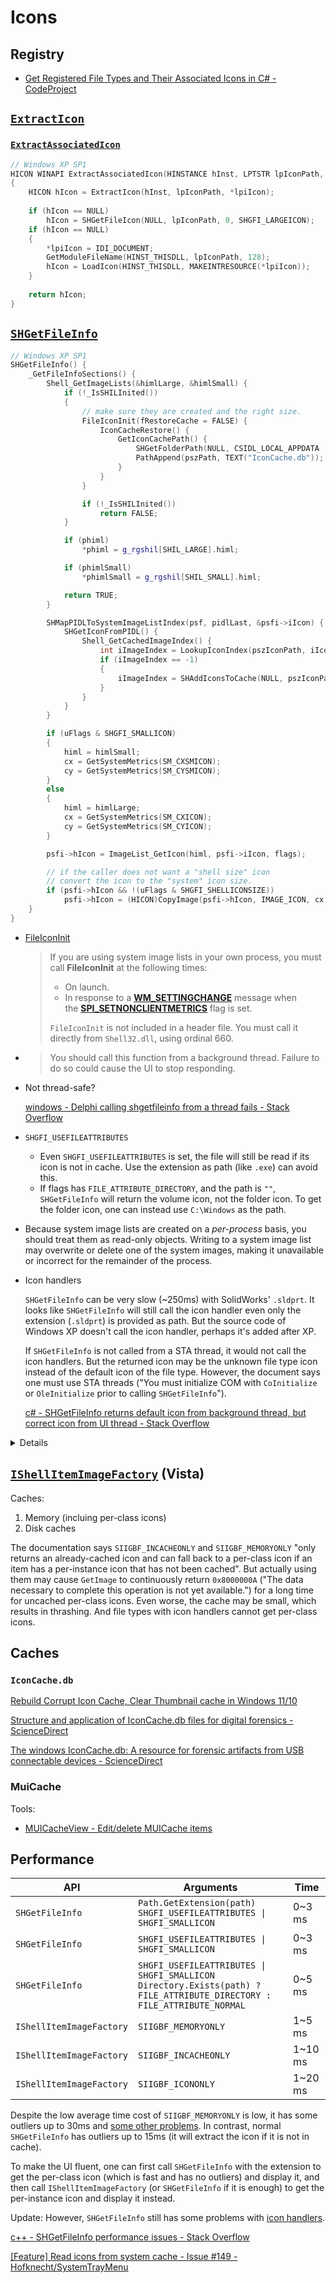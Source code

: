 # Icons
## Registry
- [Get Registered File Types and Their Associated Icons in C# - CodeProject](https://www.codeproject.com/Articles/29137/Get-Registered-File-Types-and-Their-Associated-Ico)

## [`ExtractIcon`](https://learn.microsoft.com/en-us/windows/win32/api/shellapi/nf-shellapi-extracticonw)
### [`ExtractAssociatedIcon`](https://learn.microsoft.com/en-us/windows/win32/api/shellapi/nf-shellapi-extractassociatediconw)
```cpp
// Windows XP SP1
HICON WINAPI ExtractAssociatedIcon(HINSTANCE hInst, LPTSTR lpIconPath, WORD *lpiIcon)
{
    HICON hIcon = ExtractIcon(hInst, lpIconPath, *lpiIcon);
    
    if (hIcon == NULL)
        hIcon = SHGetFileIcon(NULL, lpIconPath, 0, SHGFI_LARGEICON);
    if (hIcon == NULL)
    {
        *lpiIcon = IDI_DOCUMENT;
        GetModuleFileName(HINST_THISDLL, lpIconPath, 128);
        hIcon = LoadIcon(HINST_THISDLL, MAKEINTRESOURCE(*lpiIcon));
    }
    
    return hIcon;
}
```

## [`SHGetFileInfo`](https://learn.microsoft.com/en-us/windows/win32/api/shellapi/nf-shellapi-shgetfileinfow)
```cpp
// Windows XP SP1
SHGetFileInfo() {
    _GetFileInfoSections() {
        Shell_GetImageLists(&himlLarge, &himlSmall) {
            if (!_IsSHILInited())
            {
                // make sure they are created and the right size.
                FileIconInit(fRestoreCache = FALSE) {
                    IconCacheRestore() {
                        GetIconCachePath() {
                            SHGetFolderPath(NULL, CSIDL_LOCAL_APPDATA | CSIDL_FLAG_CREATE, NULL, 0, pszPath);
                            PathAppend(pszPath, TEXT("IconCache.db"));
                        }
                    }
                }

                if (!_IsSHILInited())
                    return FALSE;
            }

            if (phiml)
                *phiml = g_rgshil[SHIL_LARGE].himl;

            if (phimlSmall)
                *phimlSmall = g_rgshil[SHIL_SMALL].himl;

            return TRUE;
        }

        SHMapPIDLToSystemImageListIndex(psf, pidlLast, &psfi->iIcon) {
            SHGetIconFromPIDL() {
                Shell_GetCachedImageIndex() {
                    int iImageIndex = LookupIconIndex(pszIconPath, iIconIndex, uIconFlags);
                    if (iImageIndex == -1)
                    {
                        iImageIndex = SHAddIconsToCache(NULL, pszIconPath, iIconIndex, uIconFlags);
                    }
                }
            }
        }

        if (uFlags & SHGFI_SMALLICON)
        {
            himl = himlSmall;
            cx = GetSystemMetrics(SM_CXSMICON);
            cy = GetSystemMetrics(SM_CYSMICON);
        }
        else
        {
            himl = himlLarge;
            cx = GetSystemMetrics(SM_CXICON);
            cy = GetSystemMetrics(SM_CYICON);
        }

        psfi->hIcon = ImageList_GetIcon(himl, psfi->iIcon, flags);

        // if the caller does not want a "shell size" icon
        // convert the icon to the "system" icon size.
        if (psfi->hIcon && !(uFlags & SHGFI_SHELLICONSIZE))
            psfi->hIcon = (HICON)CopyImage(psfi->hIcon, IMAGE_ICON, cx, cy, LR_COPYRETURNORG | LR_COPYDELETEORG);
    }
}
```

- [FileIconInit](https://learn.microsoft.com/en-us/windows/win32/shell/fileiconinit)

  > If you are using system image lists in your own process, you must call **FileIconInit** at the following times:
  > 
  > - On launch.
  > - In response to a [**WM\_SETTINGCHANGE**](https://learn.microsoft.com/en-us/windows/win32/winmsg/wm-settingchange) message when the [**SPI\_SETNONCLIENTMETRICS**](https://learn.microsoft.com/en-us/windows/win32/api/winuser/nf-winuser-systemparametersinfoa) flag is set.
  > 
  > `FileIconInit` is not included in a header file. You must call it directly from `Shell32.dll`, using ordinal 660.

- > You should call this function from a background thread. Failure to do so could cause the UI to stop responding.

- Not thread-safe?

  [windows - Delphi calling shgetfileinfo from a thread fails - Stack Overflow](https://stackoverflow.com/questions/21885962/delphi-calling-shgetfileinfo-from-a-thread-fails)

- `SHGFI_USEFILEATTRIBUTES`
  - Even `SHGFI_USEFILEATTRIBUTES` is set, the file will still be read if its icon is not in cache. Use the extension as path (like `.exe`) can avoid this.
  - If flags has `FILE_ATTRIBUTE_DIRECTORY`, and the path is `""`, `SHGetFileInfo` will return the volume icon, not the folder icon. To get the folder icon, one can instead use `C:\Windows` as the path.

- Because system image lists are created on a *per-process* basis, you should treat them as read-only objects. Writing to a system image list may overwrite or delete one of the system images, making it unavailable or incorrect for the remainder of the process.

- Icon handlers
  
  `SHGetFileInfo` can be very slow (~250ms) with SolidWorks' `.sldprt`. It looks like `SHGetFileInfo` will still call the icon handler even only the extension (`.sldprt`) is provided as path. But the source code of Windows XP doesn't call the icon handler, perhaps it's added after XP.

  If `SHGetFileInfo` is not called from a STA thread, it would not call the icon handlers. But the returned icon may be the unknown file type icon instead of the default icon of the file type. However, the document says one must use STA threads ("You must initialize COM with `CoInitialize` or `OleInitialize` prior to calling `SHGetFileInfo`").

  [c# - SHGetFileInfo returns default icon from background thread, but correct icon from UI thread - Stack Overflow](https://stackoverflow.com/questions/22102858/shgetfileinfo-returns-default-icon-from-background-thread-but-correct-icon-from)

<details>

```cpp
// Windows XP SP1

//
//  This function returns shell info about a given pathname.
//  a app can get the following:
//
//      Icon (large or small)
//      Display Name
//      Name of File Type
//
//  this function replaces SHGetFileIcon

#define BUGGY_SHELL16_CBFILEINFO    (sizeof(SHFILEINFO) - 4)

STDAPI_(DWORD_PTR) SHGetFileInfo(LPCTSTR pszPath, DWORD dwFileAttributes, SHFILEINFO *psfi, UINT cbFileInfo, UINT uFlags)
{
    LPITEMIDLIST pidlFull;
    DWORD_PTR res = 1;
    TCHAR szPath[MAX_PATH];

    // this was never enforced in the past
    // TODDB: The 16 to 32 bit thunking layer passes in the wrong value for cbFileInfo.
    // The size passed in looks to be the size of the 16 bit version of the structure
    // rather than the size of the 32 bit version, as such it is 4 bytes shorter.
    // TJGREEN: Special-case that size to keep the assertion from firing and party on.
    // 
    ASSERT(!psfi || cbFileInfo == sizeof(*psfi) || cbFileInfo == BUGGY_SHELL16_CBFILEINFO);

    // You can't use both SHGFI_ATTR_SPECIFIED and SHGFI_ICON.
    ASSERT(uFlags & SHGFI_ATTR_SPECIFIED ? !(uFlags & SHGFI_ICON) : TRUE);

    if (pszPath == NULL)
        return 0;

    if (uFlags == SHGFI_EXETYPE)
        return GetExeType(pszPath);     // funky way to get EXE type

    if (psfi == NULL)
        return 0;

    psfi->hIcon = 0;

    // Zip Pro 6.0 relies on the fact that if you don't ask for the icon,
    // the iIcon field doesn't change.
    //
    // psfi->iIcon = 0;

    psfi->szDisplayName[0] = 0;
    psfi->szTypeName[0] = 0;

    //  do some simmple check on the input path.
    if (!(uFlags & SHGFI_PIDL))
    {
        // If the caller wants us to give them the file attributes, we can't trust
        // the attributes they gave us in the following two situations.
        if (uFlags & SHGFI_ATTRIBUTES)
        {
            if ((dwFileAttributes & FILE_ATTRIBUTE_DIRECTORY) &&
                (dwFileAttributes & (FILE_ATTRIBUTE_SYSTEM | FILE_ATTRIBUTE_READONLY)))
            {
                DebugMsg(TF_FSTREE, TEXT("SHGetFileInfo cant use caller supplied file attribs for a sys/ro directory (possible junction)"));
                uFlags &= ~SHGFI_USEFILEATTRIBUTES;
            }
            else if (PathIsRoot(pszPath))
            {
                DebugMsg(TF_FSTREE, TEXT("SHGetFileInfo cant use caller supplied file attribs for a roots"));
                uFlags &= ~SHGFI_USEFILEATTRIBUTES;
            }
        }

        if (PathIsRelative(pszPath))
        {
            if (uFlags & SHGFI_USEFILEATTRIBUTES)
            {
                // get a shorter path than the current directory to support
                // long pszPath names (that might get truncated in the 
                // long current dir case)

                GetWindowsDirectory(szPath, ARRAYSIZE(szPath));
            }
            else
            {
                GetCurrentDirectory(ARRAYSIZE(szPath), szPath);
            }
            PathCombine(szPath, szPath, pszPath);
            pszPath = szPath;
        }
    }

    if (uFlags & SHGFI_PIDL)
        pidlFull = (LPITEMIDLIST)pszPath;
    else if (uFlags & SHGFI_USEFILEATTRIBUTES)
    {
        WIN32_FIND_DATA fd = {0};
        fd.dwFileAttributes = dwFileAttributes;
        SHSimpleIDListFromFindData(pszPath, &fd, &pidlFull);
    }
    else
        pidlFull = ILCreateFromPath(pszPath);

    if (pidlFull)
    {
        if (uFlags & (
            SHGFI_DISPLAYNAME   |
            SHGFI_ATTRIBUTES    |
            SHGFI_SYSICONINDEX  |
            SHGFI_ICONLOCATION  |
            SHGFI_ICON          | 
            SHGFI_TYPENAME))
        {
            res = _GetFileInfoSections(pidlFull, psfi, uFlags);
        }

        if (!(uFlags & SHGFI_PIDL))
            ILFree(pidlFull);
    }
    else
        res = 0;

    return res;
}

// Return 1 on success and 0 on failure.
DWORD_PTR _GetFileInfoSections(LPITEMIDLIST pidl, SHFILEINFO *psfi, UINT uFlags)
{
    DWORD_PTR dwResult = 1;
    IShellFolder *psf;
    LPCITEMIDLIST pidlLast;
    HRESULT hr = SHBindToIDListParent(pidl, IID_PPV_ARG(IShellFolder, &psf), &pidlLast);
    if (SUCCEEDED(hr))
    {
        // get attributes for file
        if (uFlags & SHGFI_ATTRIBUTES)
        {
            // [New in IE 4.0] If SHGFI_ATTR_SPECIFIED is set, we use psfi->dwAttributes as is

            if (!(uFlags & SHGFI_ATTR_SPECIFIED))
                psfi->dwAttributes = 0xFFFFFFFF;      // get all of them

            if (FAILED(psf->GetAttributesOf(1, &pidlLast, &psfi->dwAttributes)))
                psfi->dwAttributes = 0;
        }

        //
        // get icon location, place the icon path into szDisplayName
        //
        if (uFlags & SHGFI_ICONLOCATION)
        {
            IExtractIcon *pxi;

            if (SUCCEEDED(psf->GetUIObjectOf(NULL, 1, &pidlLast, IID_PPV_ARG_NULL(IExtractIcon, &pxi))))
            {
                UINT wFlags;
                pxi->GetIconLocation(0, psfi->szDisplayName, ARRAYSIZE(psfi->szDisplayName),
                    &psfi->iIcon, &wFlags);

                pxi->Release();

                // the returned location is not a filename we cant return it.
                // just give then nothing.
                if (wFlags & GIL_NOTFILENAME)
                {
                    // special case one of our shell32.dll icons......

                    if (psfi->szDisplayName[0] != TEXT('*'))
                        psfi->iIcon = 0;

                    psfi->szDisplayName[0] = 0;
                }
            }
        }

        HIMAGELIST himlLarge, himlSmall;

        // get the icon for the file.
        if ((uFlags & SHGFI_SYSICONINDEX) || (uFlags & SHGFI_ICON))
        {
            Shell_GetImageLists(&himlLarge, &himlSmall);

            if (uFlags & SHGFI_SYSICONINDEX)
                dwResult = (DWORD_PTR)((uFlags & SHGFI_SMALLICON) ? himlSmall : himlLarge);

            if (uFlags & SHGFI_OPENICON)
                SHMapPIDLToSystemImageListIndex(psf, pidlLast, &psfi->iIcon);
            else
                psfi->iIcon = SHMapPIDLToSystemImageListIndex(psf, pidlLast, NULL);
        }

        if (uFlags & SHGFI_ICON)
        {
            HIMAGELIST himl;
            UINT flags = 0;
            int cx, cy;

            if (uFlags & SHGFI_SMALLICON)
            {
                himl = himlSmall;
                cx = GetSystemMetrics(SM_CXSMICON);
                cy = GetSystemMetrics(SM_CYSMICON);
            }
            else
            {
                himl = himlLarge;
                cx = GetSystemMetrics(SM_CXICON);
                cy = GetSystemMetrics(SM_CYICON);
            }

            if (!(uFlags & SHGFI_ATTRIBUTES))
            {
                psfi->dwAttributes = SFGAO_LINK;    // get link only
                psf->GetAttributesOf(1, &pidlLast, &psfi->dwAttributes);
            }

            //
            //  check for a overlay image thing (link overlay)
            //
            if ((psfi->dwAttributes & SFGAO_LINK) || (uFlags & SHGFI_LINKOVERLAY))
            {
                IShellIconOverlayManager *psiom;
                HRESULT hrT = GetIconOverlayManager(&psiom);
                if (SUCCEEDED(hrT))
                {
                    int iOverlayIndex = 0;
                    hrT = psiom->GetReservedOverlayInfo(NULL, -1, &iOverlayIndex, SIOM_OVERLAYINDEX, SIOM_RESERVED_LINK);
                    if (SUCCEEDED(hrT))
                        flags |= INDEXTOOVERLAYMASK(iOverlayIndex);
                }
            }
            if ((uFlags & SHGFI_ADDOVERLAYS) || (uFlags & SHGFI_OVERLAYINDEX))
            {
                IShellIconOverlay * pio;
                if (SUCCEEDED(psf->QueryInterface(IID_PPV_ARG(IShellIconOverlay, &pio))))
                {
                    int iOverlayIndex = 0;
                    if (SUCCEEDED(pio->GetOverlayIndex(pidlLast, &iOverlayIndex)))
                    {
                        if (uFlags & SHGFI_ADDOVERLAYS)
                        {
                            flags |= INDEXTOOVERLAYMASK(iOverlayIndex);
                        }
                        if (uFlags & SHGFI_OVERLAYINDEX)
                        {
                            // use the upper 16 bits for the overlayindex
                            psfi->iIcon |= iOverlayIndex << 24;
                        }
                    }
                    pio->Release();
                }
            }
            
            
            //  check for selected state
            if (uFlags & SHGFI_SELECTED)
                flags |= ILD_BLEND50;

            psfi->hIcon = ImageList_GetIcon(himl, psfi->iIcon, flags);

            // if the caller does not want a "shell size" icon
            // convert the icon to the "system" icon size.
            if (psfi->hIcon && !(uFlags & SHGFI_SHELLICONSIZE))
                psfi->hIcon = (HICON)CopyImage(psfi->hIcon, IMAGE_ICON, cx, cy, LR_COPYRETURNORG | LR_COPYDELETEORG);
        }

        // get display name for the path
        if (uFlags & SHGFI_DISPLAYNAME)
        {
            DisplayNameOf(psf, pidlLast, SHGDN_NORMAL, psfi->szDisplayName, ARRAYSIZE(psfi->szDisplayName));
        }

        if (uFlags & SHGFI_TYPENAME)
        {
            IShellFolder2 *psf2;
            if (SUCCEEDED(psf->QueryInterface(IID_PPV_ARG(IShellFolder2, &psf2))))
            {
                VARIANT var;
                VariantInit(&var);
                if (SUCCEEDED(psf2->GetDetailsEx(pidlLast, &SCID_TYPE, &var)))
                {
                    VariantToStr(&var, psfi->szTypeName, ARRAYSIZE(psfi->szTypeName));
                    VariantClear(&var);
                }
                psf2->Release();
            }
        }

        psf->Release();
    }
    else
        dwResult = 0;

    return dwResult;
}
```
</details>

## [`IShellItemImageFactory`](https://learn.microsoft.com/en-us/windows/win32/api/shobjidl_core/nn-shobjidl_core-ishellitemimagefactory) (Vista)
Caches:
1. Memory (incluing per-class icons)
2. Disk caches

The documentation says `SIIGBF_INCACHEONLY` and `SIIGBF_MEMORYONLY` "only returns an already-cached icon and can fall back to a per-class icon if an item has a per-instance icon that has not been cached". But actually using them may cause `GetImage` to continuously return `0x8000000A` ("The data necessary to complete this operation is not yet available.") for a long time for uncached per-class icons. Even worse, the cache may be small, which results in thrashing. And file types with icon handlers cannot get per-class icons.

## Caches
### `IconCache.db`
[Rebuild Corrupt Icon Cache, Clear Thumbnail cache in Windows 11/10](https://www.thewindowsclub.com/rebuild-icon-clear-thumbnail-cache-windows-10)

[Structure and application of IconCache.db files for digital forensics - ScienceDirect](https://www.sciencedirect.com/science/article/abs/pii/S1742287614000607)

[The windows IconCache.db: A resource for forensic artifacts from USB connectable devices - ScienceDirect](https://www.sciencedirect.com/science/article/abs/pii/S1742287613000078)

### MuiCache
Tools:
- [MUICacheView - Edit/delete MUICache items](http://www.nirsoft.net/utils/muicache_view.html)

## Performance
API | Arguments | Time
--- | --- | ---
`SHGetFileInfo` | `Path.GetExtension(path)`<br />`SHGFI_USEFILEATTRIBUTES \| SHGFI_SMALLICON` | 0~3 ms
`SHGetFileInfo` | `SHGFI_USEFILEATTRIBUTES \| SHGFI_SMALLICON` | 0~3 ms
`SHGetFileInfo` | `SHGFI_USEFILEATTRIBUTES \| SHGFI_SMALLICON`<br />`Directory.Exists(path) ? FILE_ATTRIBUTE_DIRECTORY : FILE_ATTRIBUTE_NORMAL` | 0~5 ms
`IShellItemImageFactory` | `SIIGBF_MEMORYONLY` | 1~5 ms
`IShellItemImageFactory` | `SIIGBF_INCACHEONLY` | 1~10 ms
`IShellItemImageFactory` | `SIIGBF_ICONONLY` | 1~20 ms

Despite the low average time cost of `SIIGBF_MEMORYONLY` is low, it has some outliers up to 30ms and [some other problems](#ishellitemimagefactory-vista). In contrast, normal `SHGetFileInfo` has outliers up to 15ms (it will extract the icon if it is not in cache).

To make the UI fluent, one can first call `SHGetFileInfo` with the extension to get the per-class icon (which is fast and has no outliers) and display it, and then call `IShellItemImageFactory` (or `SHGetFileInfo` if it is enough) to get the per-instance icon and display it instead.

Update: However, `SHGetFileInfo` still has some problems with [icon handlers](#shgetfileinfo).

[c++ - SHGetFileInfo performance issues - Stack Overflow](https://stackoverflow.com/questions/54292062/shgetfileinfo-performance-issues)

[\[Feature\] Read icons from system cache - Issue #149 - Hofknecht/SystemTrayMenu](https://github.com/Hofknecht/SystemTrayMenu/issues/149)